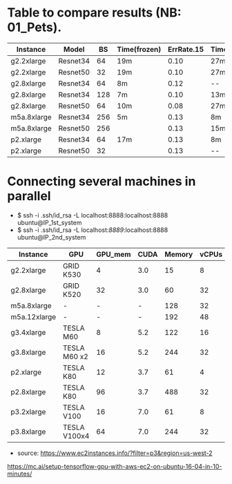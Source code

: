 # Table to compare results (NB: 01_Pets). 

 | Instance  | Model |  BS | Time(frozen) | ErrRate.15 | Time(Unfrz) | ErrRate.27 | Cost($/hour) | Total | 
 | --- | --- | --- | --- | --- | --- | --- | --- | --- |
 | g2.2xlarge | Resnet34 | 64 | 19m | 0.10 | 27m | 0.08 | 0.8 | |
 | g2.2xlarge | Resnet50 | 32 | 19m | 0.10 | 27m | 0.12 | 0.32 | |
 | g2.8xlarge | Resnet34 | 64 | 8m | 0.12 | -- | -- | 2.9 | |
 | g2.8xlarge | Resnet34 | 128 | 7m | 0.10 | 13m | 0.12 | 2.9 | |
 | g2.8xlarge | Resnet50 | 64 | 10m | 0.08 | 27m | 0.37 | 2.9 | |
 | m5a.8xlarge | Resnet34 | 256 | 5m | 0.13 | 8m | 0.08 | 1.38 | |
 | m5a.8xlarge | Resnet50 | 256 |  | 0.13 | 15m | 0.0 | 1.38 | |
 | p2.xlarge | Resnet34 | 64 | 17m | 0.13 | 8m | 0.08 | 7.2 | |
 | p2.xlarge | Resnet50 | 32 |  | 0.13 | -- | -- | 7.2 | |




# Connecting several machines in parallel
 - $ ssh -i .ssh/id_rsa -L localhost:8888:localhost:8888 ubuntu@IP_1st_system
 - $ ssh -i .ssh/id_rsa -L localhost:*8889*:localhost:8888 ubuntu@IP_2nd_system




 | Instance  | GPU | GPU_mem | CUDA | Memory | vCPUs | Cost($/hour) | NtBook | Time | 
 | --- | --- | --- | --- | --- | --- | --- | --- | --- |
 | g2.2xlarge | GRID K530 | 4 | 3.0| 15 | 8 | 0.08 | 01_Pets | 2hores |
 | g2.8xlarge | GRID K520 | 32 | 3.0| 60 | 32 | 2.90 | 01_Pets | 2hores |
 | m5a.8xlarge | -  | - | - | 128 | 32 | 1.38 | 01_Pets | -- |
 | m5a.12xlarge | -  | - | - | 192 | 48 | 2.1 | 01_Pets | -- |
 | g3.4xlarge | TESLA M60 | 8 | 5.2| 122 | 16 | 1.14 | 01_Pets | -- |
 | g3.8xlarge | TESLA M60 x2 | 16 | 5.2 | 244 | 32 | 2.28 | 01_Pets | -- |
 | p2.xlarge | TESLA K80 | 12 | 3.7| 61 | 4 | 0.90 | 01_Pets |-- |
 | p2.8xlarge | TESLA K80 | 96 | 3.7 | 488 | 32 | 7.20 | 01_Pets | -- |
 | p3.2xlarge | TESLA V100 | 16 | 7.0 | 61 | 8 | 3.6 | 01_Pets | -- |
 | p3.8xlarge | TESLA V100x4 | 64 | 7.0 | 244 | 32 | 12.24 | 01_Pets | -- |
 
 - source: https://www.ec2instances.info/?filter=p3&region=us-west-2


https://mc.ai/setup-tensorflow-gpu-with-aws-ec2-on-ubuntu-16-04-in-10-minutes/
